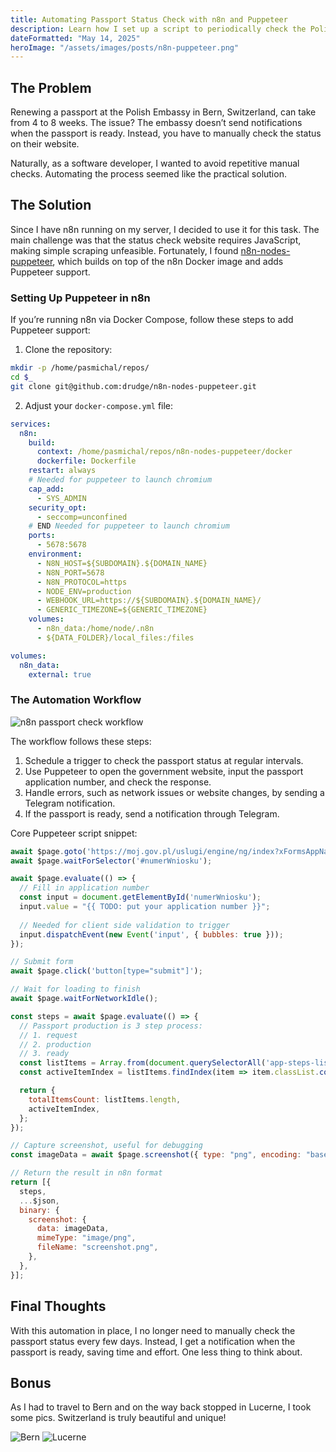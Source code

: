```yaml
---
title: Automating Passport Status Check with n8n and Puppeteer
description: Learn how I set up a script to periodically check the Polish Embassy website and send Telegram notifications when my passport is ready. Save time and skip manual checks!
dateFormatted: "May 14, 2025"
heroImage: "/assets/images/posts/n8n-puppeteer.png"
---
```



## The Problem

Renewing a passport at the Polish Embassy in Bern, Switzerland, can take from 4 to 8 weeks. The issue? The embassy doesn’t send notifications when the passport is ready. Instead, you have to manually check the status on their website.

Naturally, as a software developer, I wanted to avoid repetitive manual checks. Automating the process seemed like the practical solution.

## The Solution

Since I have n8n running on my server, I decided to use it for this task. The main challenge was that the status check website requires JavaScript, making simple scraping unfeasible. Fortunately, I found [n8n-nodes-puppeteer](https://github.com/drudge/n8n-nodes-puppeteer), which builds on top of the n8n Docker image and adds Puppeteer support.

### Setting Up Puppeteer in n8n

If you’re running n8n via Docker Compose, follow these steps to add Puppeteer support:

1. Clone the repository:

```bash
mkdir -p /home/pasmichal/repos/
cd $_
git clone git@github.com:drudge/n8n-nodes-puppeteer.git
```

2. Adjust your `docker-compose.yml` file:

```yaml
services:
  n8n:
    build:
      context: /home/pasmichal/repos/n8n-nodes-puppeteer/docker
      dockerfile: Dockerfile
    restart: always
    # Needed for puppeteer to launch chromium
    cap_add:
      - SYS_ADMIN
    security_opt:
      - seccomp=unconfined
    # END Needed for puppeteer to launch chromium
    ports:
      - 5678:5678
    environment:
      - N8N_HOST=${SUBDOMAIN}.${DOMAIN_NAME}
      - N8N_PORT=5678
      - N8N_PROTOCOL=https
      - NODE_ENV=production
      - WEBHOOK_URL=https://${SUBDOMAIN}.${DOMAIN_NAME}/
      - GENERIC_TIMEZONE=${GENERIC_TIMEZONE}
    volumes:
      - n8n_data:/home/node/.n8n
      - ${DATA_FOLDER}/local_files:/files

volumes:
  n8n_data:
    external: true
```

### The Automation Workflow

![n8n passport check workflow](../../assets/images/passport-check-workflow.png)

The workflow follows these steps:

1. Schedule a trigger to check the passport status at regular intervals.
2. Use Puppeteer to open the government website, input the passport application number, and check the response.
3. Handle errors, such as network issues or website changes, by sending a Telegram notification.
4. If the passport is ready, send a notification through Telegram.

Core Puppeteer script snippet:

```javascript
await $page.goto('https://moj.gov.pl/uslugi/engine/ng/index?xFormsAppName=SprawdzCzyDokumentPaszportowyJestGotowy');
await $page.waitForSelector('#numerWniosku');

await $page.evaluate(() => {
  // Fill in application number
  const input = document.getElementById('numerWniosku');
  input.value = "{{ TODO: put your application number }}";
  
  // Needed for client side validation to trigger
  input.dispatchEvent(new Event('input', { bubbles: true }));
});

// Submit form
await $page.click('button[type="submit"]');

// Wait for loading to finish
await $page.waitForNetworkIdle();

const steps = await $page.evaluate(() => {
  // Passport production is 3 step process:
  // 1. request
  // 2. production
  // 3. ready
  const listItems = Array.from(document.querySelectorAll('app-steps-list ol li'));
  const activeItemIndex = listItems.findIndex(item => item.classList.contains('active'));

  return {
    totalItemsCount: listItems.length,
    activeItemIndex,
  };
});

// Capture screenshot, useful for debugging
const imageData = await $page.screenshot({ type: "png", encoding: "base64" });

// Return the result in n8n format
return [{
  steps, 
  ...$json,
  binary: {
    screenshot: {
      data: imageData,
      mimeType: "image/png",
      fileName: "screenshot.png",
    },
  },
}];
```

## Final Thoughts

With this automation in place, I no longer need to manually check the passport status every few days. Instead, I get a notification when the passport is ready, saving time and effort. One less thing to think about.

## Bonus

As I had to travel to Bern and on the way back stopped in Lucerne, I took some pics.
Switzerland is truly beautiful and unique!

![Bern](../../assets/images/bern.jpg)
![Lucerne](../../assets/images/lucerne.jpg)
